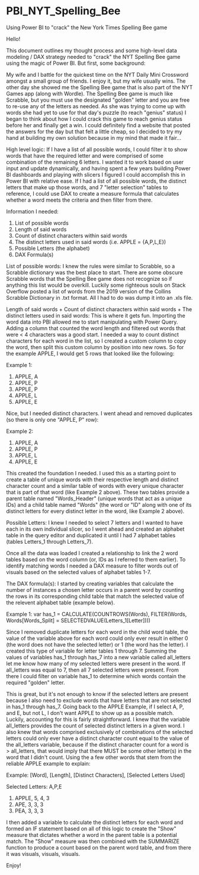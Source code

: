 # PBI_NYT_Spelling_Bee
Using Power BI to "crack" the New York Times Spelling Bee game

Hello! 

This document outlines my thought process and some high-level data modeling / DAX strategy needed to "crack" the NYT Spelling Bee game using the magic of Power BI. But first, some background: 

My wife and I battle for the quickest time on the NYT Daily Mini Crossword amongst a small group of friends. I enjoy it, but my wife usually wins. The other day she showed me the Spelling Bee game that is also part of the NYT Games app (along with Wordle). The Spelling Bee game is much like Scrabble, but you must use the designated "golden" letter and you are free to re-use any of the letters as needed. As she was trying to come up with words she had yet to use for that day's puzzle (to reach "genius" status) I began to think about how I could crack this game to reach genius status before her and finally get a win. I could definitely find a website that posted the answers for the day but that felt a little cheap, so I decided to try my hand at building my own solution because in my mind that made it fair...


High level logic: 
If I have a list of all possible words, I could filter it to show words that have the required letter and were comprised of some combination of the remaining 6 letters. I wanted it to work based on user input and update dynamically, and having spent a few years building Power BI dashboards and playing with slicers I figured I could accomplish this in Power BI with relative ease. If I had a list of all possible words, the distinct letters that make up those words, and 7 "letter selection" tables to reference, I could use DAX to create a measure formula that calculates whether a word meets the criteria and then filter from there. 

Information I needed: 
1. List of possible words
2. Length of said words
3. Count of distinct characters within said words
4. The distinct letters used in said words (i.e. APPLE = {A,P,L,E})
5. Possible Letters (the alphabet)
6. DAX Formula(s)


List of possible words: I knew the rules were similar to Scrabble, so a Scrabble dictionary was the best place to start. There are some obscure Scrabble words that the Spelling Bee game does not recognize so if anything this list would be overkill. Luckily some righteous souls on Stack Overflow posted a list of words from the 2019 version of the Collins Scrabble Dictionary in .txt format. All I had to do was dump it into an .xls file. 


Length of said words + Count of distinct characters within said words + The distinct letters used in said words: This is where it gets fun. Importing the word data into PBI allowed me to start manipulating with Power Query. Adding a column that counted the word length and filtered out words that were < 4 characters was a good start. I needed a way to count distinct characters for each word in the list, so I created a custom column to copy the word, then split this custom column by position into new rows. So for the example APPLE, I would get 5 rows that looked like the following: 

Example 1:
  1. APPLE, A
  2. APPLE, P
  3. APPLE, P
  4. APPLE, L
  5. APPLE, E

Nice, but I needed distinct characters. I went ahead and removed duplicates (so there is only one "APPLE, P" row): 

Example 2:
  1. APPLE, A
  2. APPLE, P
  3. APPLE, L
  4. APPLE, E

This created the foundation I needed. I used this as a starting point to create a table of unique words with their respective length and distinct character count and a similar table of words with every unique character that is part of that word (like Example 2 above). These two tables provide a parent table named "Words_Header" (unique words that act as a unique IDs) and a child table named "Words" (the word or "ID" along with one of its distinct letters for every distinct letter in the word, like Example 2 above).


Possible Letters: I knew I needed to select 7 letters and I wanted to have each in its own individual slicer, so I went ahead and created an alphabet table in the query editor and duplicated it until I had 7 alphabet tables (tables Letters_1 through Letters_7).  

Once all the data was loaded I created a relationship to link the 2 word tables based on the word column (or, IDs as I referred to them earlier). To identify matching words I needed a DAX measure to filter words out of visuals based on the selected values of alphabet tables 1-7. 


The DAX formula(s): I started by creating variables that calculate the number of instances a chosen letter occurs in a parent word by counting the rows in its corresponding child table that match the selected value of the relevent alphabet table (example below). 

Example 1: 
var has_1 = CALCULATE(COUNTROWS(Words), FILTER(Words, Words[Words_Split] = SELECTEDVALUE(Letters_1[Letter])))

Since I removed duplicate letters for each word in the child word table, the value of the variable above for each word could only ever result in either 0 (the word does not have the selected letter) or 1 (the word has the letter). I created this type of variable for letter tables 1 through 7. Summing the values of variables has_1 through has_7 into a new variable called all_letters let me know how many of my selected letters were present in the word. If all_letters was equal to 7, then all 7 selected letters were present. From there I could filter on variable has_1 to determine which words contain the required "golden" letter. 

This is great, but it's not enough to know if the selected letters are present because I also need to exclude words that have letters that are not selected in has_1 through has_7. Going back to the APPLE Example, if I select A, P, and E, but not L, I don't want APPLE to show up as a possible match. Luckily, accounting for this is fairly straightforward. I knew that the variable all_letters provides the count of selected distinct letters in a given word. I also knew that words comprised exclusively of combinations of the selected letters could only ever have a distinct character count equal to the value of the all_letters variable, because if the distinct character count for a word is > all_letters, that would imply that there MUST be some other letter(s) in the word that I didn't count. Using the a few other words that stem from the reliable APPLE example to explain:

Example: [Word], [Length], [Distinct Characters], [Selected Letters Used]

Selected Letters: A,P,E

  1. APPLE, 5, 4, 3
  2. APE, 3, 3, 3
  3. PEA, 3, 3, 3


I then added a variable to calculate the distinct letters for each word and formed an IF statement based on all of this logic to create the "Show" measure that dictates whether a word in the parent table is a potential match. The "Show" measure was then combined with the SUMMARIZE function to produce a count based on the parent word table, and from there it was visuals, visuals, visuals.  

Enjoy! 

